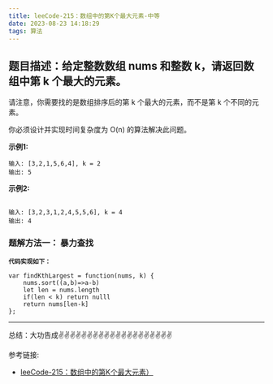 ```yaml
---
title: leeCode-215：数组中的第K个最大元素-中等
date: 2023-08-23 14:18:29
tags: 算法
---
```

<meta name="referrer" content="no-referrer"/>

## 题目描述：给定整数数组 nums 和整数 k，请返回数组中第 k 个最大的元素。

请注意，你需要找的是数组排序后的第 k 个最大的元素，而不是第 k 个不同的元素。

你必须设计并实现时间复杂度为 O(n) 的算法解决此问题。


**示例1:**



```
输入: [3,2,1,5,6,4], k = 2
输出: 5
```

**示例2:**

```

输入: [3,2,3,1,2,4,5,5,6], k = 4
输出: 4

```


### 题解方法一： 暴力查找


**`代码实现如下：`**
```
var findKthLargest = function(nums, k) {
    nums.sort((a,b)=>a-b)
    let len = nums.length
    if(len < k) return nulll
    return nums[len-k]
};
```

 ---
总结：大功告成✌️✌️✌️✌️✌️✌️✌️✌️✌️✌️✌️✌️✌️✌️✌️✌️✌️✌️✌️✌️

参考链接:
* [leeCode-215：数组中的第K个最大元素）](https://leetcode.cn/problems/kth-largest-element-in-an-array/solutions/2361969/215-shu-zu-zhong-de-di-k-ge-zui-da-yuan-d786p/)
